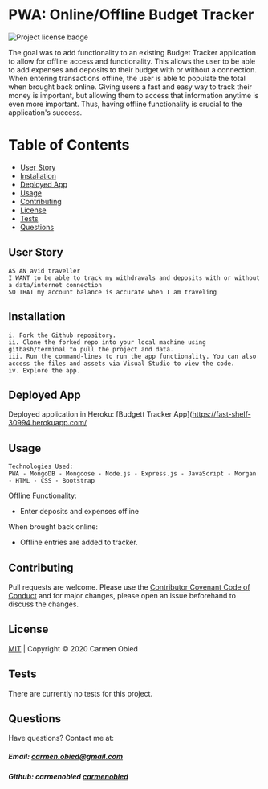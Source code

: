 # PWA: Online/Offline Budget Tracker

![Project license badge](https://img.shields.io/badge/license-MIT-brightgreen)

The goal was to add functionality to an existing Budget Tracker application to allow for offline access and functionality. This allows the user to be able to add expenses and deposits to their budget with or without a connection. When entering transactions offline, the user is able to populate the total when brought back online. Giving users a fast and easy way to track their money is important, but allowing them to access that information anytime is even more important. Thus, having offline functionality is crucial to the application's success.

# Table of Contents
  * [User Story](#User-Story)
  * [Installation](#Installation)
  * [Deployed App](#Deployed-App)
  * [Usage](#Usage)
  * [Contributing](#Contributing)
  * [License](#License)
  * [Tests](#License)
  * [Questions](#Questions)

## User Story
```
AS AN avid traveller
I WANT to be able to track my withdrawals and deposits with or without a data/internet connection
SO THAT my account balance is accurate when I am traveling
```

## Installation
```
i. Fork the Github repository.
ii. Clone the forked repo into your local machine using gitbash/terminal to pull the project and data.
iii. Run the command-lines to run the app functionality. You can also access the files and assets via Visual Studio to view the code. 
iv. Explore the app.

```

## Deployed App
Deployed application in Heroku: [Budgett Tracker App](https://fast-shelf-30994.herokuapp.com/

## Usage
```
Technologies Used:
PWA - MongoDB - Mongoose - Node.js - Express.js - JavaScript - Morgan - HTML - CSS - Bootstrap
```

Offline Functionality:
  * Enter deposits and expenses offline

When brought back online:
  * Offline entries are added to tracker.

## Contributing
Pull requests are welcome. Please use the [Contributor Covenant Code of Conduct](https://www.contributor-covenant.org/version/2/0/code_of_conduct/code_of_conduct.md) and for major changes, please open an issue beforehand to discuss the changes.

## License 
[MIT](https://github.com/carmenobied/Workout-Tracker/blob/master/LICENSE) | Copyright © 2020 Carmen Obied

## Tests 
There are currently no tests for this project.

## Questions  
Have questions? Contact me at:
##### Email: carmen.obied@gmail.com
##### Github:  **carmenobied** [carmenobied](https://github.com/carmenobied)